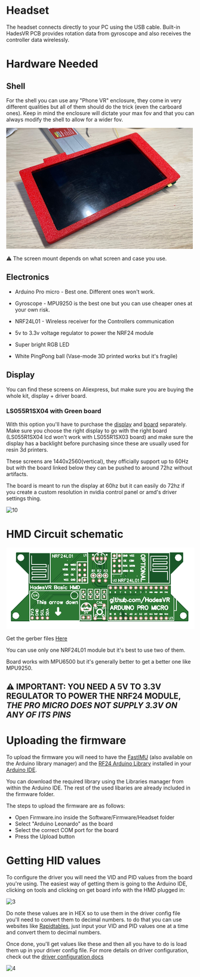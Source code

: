 # Headset

The headset connects directly to your PC using the USB cable.
Built-in HadesVR PCB provides rotation data from gyroscope and also receives the controller data wirelessly.


# Hardware Needed

## Shell
For the shell you can use any "Phone VR" enclosure, they come in very different qualities but all of them should do the trick (even the carboard ones). Keep in mind the enclosure will dictate your max fov and that you can always modify the shell to allow for a wider fov.

![1](img/Headset/1.png)


⚠️ The screen mount depends on what screen and case you use.

## Electronics

* Arduino Pro micro - Best one. Different ones won't work.

* Gyroscope - MPU9250 is the best one but you can use cheaper ones at your own risk.

* NRF24L01 - Wireless receiver for the Controllers communication

* 5v to 3.3v voltage regulator to power the NRF24 module

* Super bright RGB LED

* White PingPong ball (Vase-mode 3D printed works but it's fragile)


## Display

You can find these screens on Aliexpress, but make sure you are buying the whole kit, display + driver board.


### LS055R1SX04 with Green board

With this option you'll have to purchase the [display](https://www.aliexpress.com/item/4000999801804.html) and [board](https://www.aliexpress.com/item/1005002330323719.html) separately. Make sure you choose the right display to go with the right board (LS055R1SX04 lcd won't work with LS055R1SX03 board) and make sure the display has a backlight before purchasing since these are usually used for resin 3d printers.

These screens are 1440x2560(vertical), they officially support up to 60Hz but with the board linked below they can be pushed to around 72hz without artifacts.

The board is meant to run the display at 60hz but it can easily do 72hz if you create a custom resolution in nvidia control panel or amd's driver settings thing.

![10](img/Headset/10.png)


# HMD Circuit schematic

![10](img/hmd_pcb.png)

Get the gerber files [Here]()

You can use only one NRF24L01 module but it's best to use two of them.

Board works with MPU6500 but it's generally better to get a better one like MPU9250.


## ⚠️ IMPORTANT: YOU NEED A 5V TO 3.3V REGULATOR TO POWER THE NRF24 MODULE, ***THE PRO MICRO DOES NOT SUPPLY 3.3V ON ANY OF ITS PINS*** 
# Uploading the firmware

To upload the firmware you will need to have the [FastIMU](https://github.com/LiquidCGS/FastIMU) (also available on the Arduino library manager) and the [RF24 Arduino Library](https://github.com/nRF24/RF24) installed in your [Arduino IDE](https://www.arduino.cc/en/software). 

You can download the required library using the Libraries manager from within the Arduino IDE. The rest of the used libaries are already included in the firmware folder.

The steps to upload the firmware are as follows:

* Open Firmware.ino inside the Software/Firmware/Headset folder
* Select "Arduino Leonardo" as the board
* Select the correct COM port for the board
* Press the Upload button

# Getting HID values

To configure the driver you will need the VID and PID values from the board you're using. The easiest way of getting them is going to the Arduino IDE, clicking on tools and clicking on get board info with the HMD plugged in:

![3](img/Headset/3.png)

Do note these values are in HEX so to use them in the driver config file you'll need to convert them to decimal numbers.
to do that you can use websites like [Rapidtables](https://www.rapidtables.com/convert/number/hex-to-decimal.html), just input your VID and PID values one at a time and convert them to decimal numbers.


Once done, you'll get values like these and then all you have to do is load them up in your driver config file. For more details on driver configuration, check out the [driver configuration docs](Driver.md#driver-configuration)

![4](img/Headset/4.png)